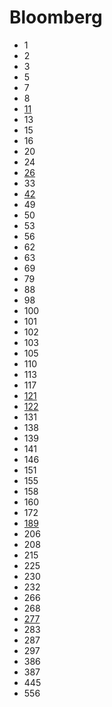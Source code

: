 # Bloomberg

- 1
- 2
- 3
- 5
- 7
- 8
- [11](../solutions/11.md)
- 13
- 15
- 16
- 20
- 24
- [26](../solutions/26.md)
- 33
- [42](../solutions/42.md)
- 49
- 50
- 53
- 56
- 62
- 63
- 69
- 79
- 88
- 98
- 100
- 101
- 102
- 103
- 105
- 110
- 113
- 117
- [121](../solutions/121.md)
- [122](../solutions/122.md)
- 131
- 138
- 139
- 141
- 146
- 151
- 155
- 158
- 160
- 172
- [189](../solutions/189.md)
- 206
- 208
- 215
- 225
- 230
- 232
- 266
- 268
- [277](../solutions/277.md)
- 283
- 287
- 297
- 386
- 387
- 445
- 556